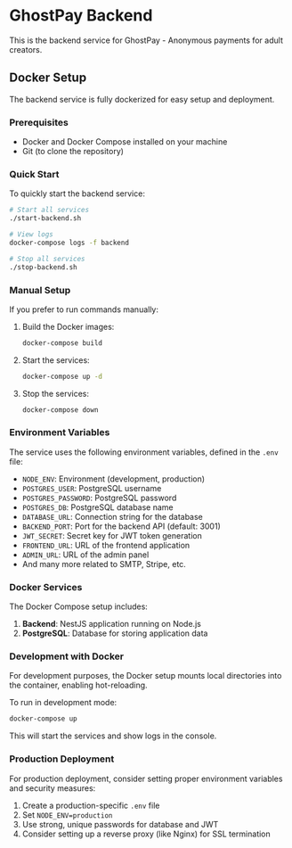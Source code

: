 # GhostPay Backend

This is the backend service for GhostPay - Anonymous payments for adult creators.

## Docker Setup

The backend service is fully dockerized for easy setup and deployment.

### Prerequisites

- Docker and Docker Compose installed on your machine
- Git (to clone the repository)

### Quick Start

To quickly start the backend service:

```bash
# Start all services
./start-backend.sh

# View logs
docker-compose logs -f backend

# Stop all services
./stop-backend.sh
```

### Manual Setup

If you prefer to run commands manually:

1. Build the Docker images:

   ```bash
   docker-compose build
   ```

2. Start the services:

   ```bash
   docker-compose up -d
   ```

3. Stop the services:
   ```bash
   docker-compose down
   ```

### Environment Variables

The service uses the following environment variables, defined in the `.env` file:

- `NODE_ENV`: Environment (development, production)
- `POSTGRES_USER`: PostgreSQL username
- `POSTGRES_PASSWORD`: PostgreSQL password
- `POSTGRES_DB`: PostgreSQL database name
- `DATABASE_URL`: Connection string for the database
- `BACKEND_PORT`: Port for the backend API (default: 3001)
- `JWT_SECRET`: Secret key for JWT token generation
- `FRONTEND_URL`: URL of the frontend application
- `ADMIN_URL`: URL of the admin panel
- And many more related to SMTP, Stripe, etc.

### Docker Services

The Docker Compose setup includes:

1. **Backend**: NestJS application running on Node.js
2. **PostgreSQL**: Database for storing application data

### Development with Docker

For development purposes, the Docker setup mounts local directories into the container, enabling hot-reloading.

To run in development mode:

```bash
docker-compose up
```

This will start the services and show logs in the console.

### Production Deployment

For production deployment, consider setting proper environment variables and security measures:

1. Create a production-specific `.env` file
2. Set `NODE_ENV=production`
3. Use strong, unique passwords for database and JWT
4. Consider setting up a reverse proxy (like Nginx) for SSL termination
